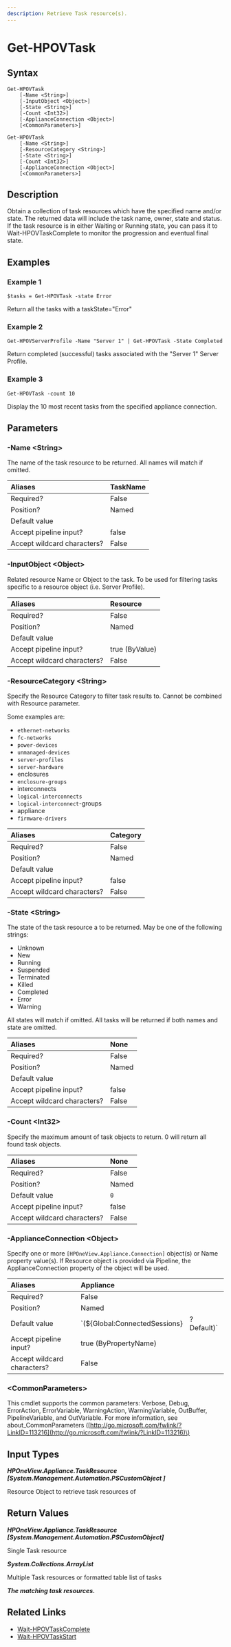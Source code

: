 ```yaml
---
description: Retrieve Task resource(s).
---
```


# Get-HPOVTask

## Syntax

```text
Get-HPOVTask
    [-Name <String>]
    [-InputObject <Object>]
    [-State <String>]
    [-Count <Int32>]
    [-ApplianceConnection <Object>]
    [<CommonParameters>]
```

```text
Get-HPOVTask
    [-Name <String>]
    [-ResourceCategory <String>]
    [-State <String>]
    [-Count <Int32>]
    [-ApplianceConnection <Object>]
    [<CommonParameters>]
```

## Description

Obtain a collection of task resources which have the specified name and/or state. The returned data will include the task name, owner, state and status. If the task resource is in either Waiting or Running state, you can pass it to Wait-HPOVTaskComplete to monitor the progression and eventual final state.

## Examples

### Example 1

```text
$tasks = Get-HPOVTask -state Error
```

Return all the tasks with a taskState="Error"

### Example 2

```text
Get-HPOVServerProfile -Name "Server 1" | Get-HPOVTask -State Completed
```

Return completed \(successful\) tasks associated with the "Server 1" Server Profile.

### Example 3

```text
Get-HPOVTask -count 10
```

Display the 10 most recent tasks from the specified appliance connection.

## Parameters

### -Name &lt;String&gt;

The name of the task resource to be returned. All names will match if omitted.

| Aliases | TaskName |
| :--- | :--- |
| Required? | False |
| Position? | Named |
| Default value |  |
| Accept pipeline input? | false |
| Accept wildcard characters? | False |

### -InputObject &lt;Object&gt;

Related resource Name or Object to the task. To be used for filtering tasks specific to a resource object \(i.e. Server Profile\).

| Aliases | Resource |
| :--- | :--- |
| Required? | False |
| Position? | Named |
| Default value |  |
| Accept pipeline input? | true \(ByValue\) |
| Accept wildcard characters? | False |

### -ResourceCategory &lt;String&gt;

Specify the Resource Category to filter task results to. Cannot be combined with Resource parameter.

Some examples are:

* `ethernet-networks`
* `fc-networks`
* `power-devices`
* `unmanaged-devices`
* `server-profiles`
* `server-hardware`
* enclosures
* `enclosure-groups`
* interconnects
* `logical-interconnects`
* `logical-interconnect`-groups
* appliance
* `firmware-drivers`

| Aliases | Category |
| :--- | :--- |
| Required? | False |
| Position? | Named |
| Default value |  |
| Accept pipeline input? | false |
| Accept wildcard characters? | False |

### -State &lt;String&gt;

The state of the task resource a to be returned. May be one of the following strings:

* Unknown
* New
* Running
* Suspended
* Terminated
* Killed
* Completed
* Error
* Warning

All states will match if omitted. All tasks will be returned if both names and state are omitted.

| Aliases | None |
| :--- | :--- |
| Required? | False |
| Position? | Named |
| Default value |  |
| Accept pipeline input? | false |
| Accept wildcard characters? | False |

### -Count &lt;Int32&gt;

Specify the maximum amount of task objects to return. 0 will return all found task objects.

| Aliases | None |
| :--- | :--- |
| Required? | False |
| Position? | Named |
| Default value | `0` |
| Accept pipeline input? | false |
| Accept wildcard characters? | False |

### -ApplianceConnection &lt;Object&gt;

Specify one or more `[HPOneView.Appliance.Connection]` object\(s\) or Name property value\(s\). If Resource object is provided via Pipeline, the ApplianceConnection property of the object will be used.

| Aliases | Appliance |  |
| :--- | :--- | :--- |
| Required? | False |  |
| Position? | Named |  |
| Default value | \`\(${Global:ConnectedSessions} | ? Default\)\` |
| Accept pipeline input? | true \(ByPropertyName\) |  |
| Accept wildcard characters? | False |  |

### &lt;CommonParameters&gt;

This cmdlet supports the common parameters: Verbose, Debug, ErrorAction, ErrorVariable, WarningAction, WarningVariable, OutBuffer, PipelineVariable, and OutVariable. For more information, see about\_CommonParameters \([http://go.microsoft.com/fwlink/?LinkID=113216](http://go.microsoft.com/fwlink/?LinkID=113216)\)

## Input Types

_**HPOneView.Appliance.TaskResource \[System.Management.Automation.PSCustomObject \]**_

Resource Object to retrieve task resources of

## Return Values

_**HPOneView.Appliance.TaskResource \[System.Management.Automation.PSCustomObject\]**_

Single Task resource

_**System.Collections.ArrayList**_ 

Multiple Task resources or formatted table list of tasks

_**The matching task resources.**_

## Related Links

* [Wait-HPOVTaskComplete](wait-hpovtaskcomplete.md)
* [Wait-HPOVTaskStart](wait-hpovtaskstart.md)

